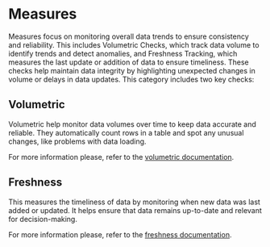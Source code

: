 # Measures

Measures focus on monitoring overall data trends to ensure consistency and reliability. This includes Volumetric Checks, which track data volume to identify trends and detect anomalies, and Freshness Tracking, which measures the last update or addition of data to ensure timeliness. These checks help maintain data integrity by highlighting unexpected changes in volume or delays in data updates. This category includes two key checks:

## Volumetric

Volumetric help monitor data volumes over time to keep data accurate and reliable. They automatically count rows in a table and spot any unusual changes, like problems with data loading.

For more information please, refer to the [volumetric documentation](../observability/volumetric.md).

## Freshness

This measures the timeliness of data by monitoring when new data was last added or updated. It helps ensure that data remains up-to-date and relevant for decision-making.

For more information please, refer to the [freshness documentation](../observability/freshness.md).
